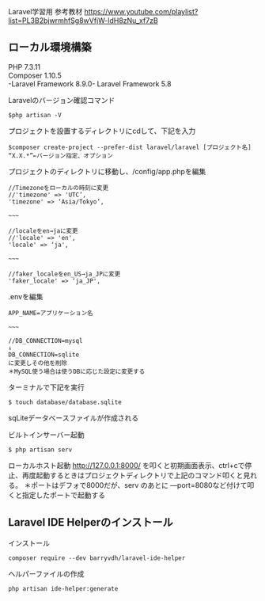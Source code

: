 Laravel学習用
参考教材
https://www.youtube.com/playlist?list=PL3B2bjwrmhfSg8wVfjW-ldH8zNu_xf7zB

## ローカル環境構築
PHP 7.3.11  
Composer 1.10.5  
-Laravel Framework 8.9.0-
Laravel Framework 5.8

Laravelのバージョン確認コマンド
```
$php artisan -V
```

プロジェクトを設置するディレクトリにcdして、下記を入力  
```
$composer create-project --prefer-dist laravel/laravel [プロジェクト名] “X.X.*”←バージョン指定、オプション
```

プロジェクトのディレクトリに移動し、/config/app.phpを編集
```
//Timezoneをローカルの時刻に変更
//'timezone' => 'UTC’,
'timezone' => ‘Asia/Tokyo’,

~~~

//localeをen→jaに変更
//'locale' => 'en',
'locale' => ‘ja',

~~~

//faker_localeをen_US→ja_JPに変更
'faker_locale' => ‘ja_JP',
```

.envを編集
```
APP_NAME=アプリケーション名

~~~

//DB_CONNECTION=mysql
↓
DB_CONNECTION=sqlite
に変更しその他を削除
＊MySQL使う場合は使うDBに応じた設定に変更する
```

ターミナルで下記を実行
```
$ touch database/database.sqlite
```
sqLiteデータベースファイルが作成される

ビルトインサーバー起動
```
$ php artisan serv
```
ローカルホスト起動
http://127.0.0.1:8000/
を叩くと初期画面表示、ctrl+cで停止、再度起動するときはプロジェクトディレクトリで上記のコマンド叩くと見れる。
＊ポートはデフォで8000だが、serv のあとに —port=8080など付けて叩くと指定したポートで起動する

## Laravel IDE Helperのインストール
インストール
```
composer require --dev barryvdh/laravel-ide-helper
```

ヘルパーファイルの作成
```
php artisan ide-helper:generate
```
